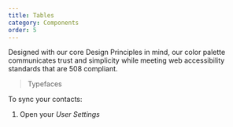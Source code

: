 ```yaml
---
title: Tables
category: Components
order: 5
---
```


Designed with our core Design Principles in mind, our color palette communicates trust and simplicity while meeting web accessibility standards that are 508 compliant. 

> Typefaces

To sync your contacts:

1. Open your *User Settings*


